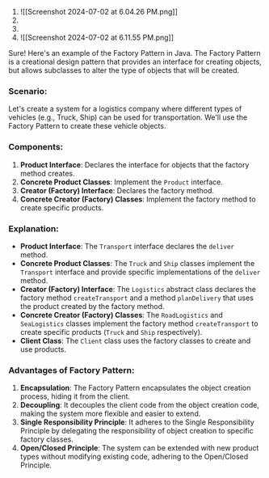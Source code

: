 1. ![[Screenshot 2024-07-02 at 6.04.26 PM.png]]
2. 
3. 
4. ![[Screenshot 2024-07-02 at 6.11.55 PM.png]]

Sure! Here's an example of the Factory Pattern in Java. The Factory Pattern is a creational design pattern that provides an interface for creating objects, but allows subclasses to alter the type of objects that will be created.

### Scenario:

Let's create a system for a logistics company where different types of vehicles (e.g., Truck, Ship) can be used for transportation. We'll use the Factory Pattern to create these vehicle objects.

### Components:

1. **Product Interface**: Declares the interface for objects that the factory method creates.
2. **Concrete Product Classes**: Implement the `Product` interface.
3. **Creator (Factory) Interface**: Declares the factory method.
4. **Concrete Creator (Factory) Classes**: Implement the factory method to create specific products.


### Explanation:

- **Product Interface**: The `Transport` interface declares the `deliver` method.
- **Concrete Product Classes**: The `Truck` and `Ship` classes implement the `Transport` interface and provide specific implementations of the `deliver` method.
- **Creator (Factory) Interface**: The `Logistics` abstract class declares the factory method `createTransport` and a method `planDelivery` that uses the product created by the factory method.
- **Concrete Creator (Factory) Classes**: The `RoadLogistics` and `SeaLogistics` classes implement the factory method `createTransport` to create specific products (`Truck` and `Ship` respectively).
- **Client Class**: The `Client` class uses the factory classes to create and use products.

### Advantages of Factory Pattern:

1. **Encapsulation**: The Factory Pattern encapsulates the object creation process, hiding it from the client.
2. **Decoupling**: It decouples the client code from the object creation code, making the system more flexible and easier to extend.
3. **Single Responsibility Principle**: It adheres to the Single Responsibility Principle by delegating the responsibility of object creation to specific factory classes.
4. **Open/Closed Principle**: The system can be extended with new product types without modifying existing code, adhering to the Open/Closed Principle.